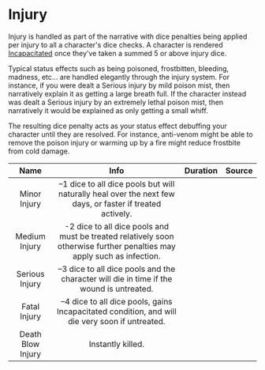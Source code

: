 # Injury

Injury is handled as part of the narrative with dice penalties being applied per injury to all a character's dice checks. A character is rendered [Incapacitated](./Conditions.md#incapacitated) once they've taken a summed 5 or above injury dice.

Typical status effects such as being poisoned, frostbitten, bleeding, madness, etc... are handled elegantly through the injury system. For instance, if you were dealt a Serious injury by mild poison mist, then narratively explain it as getting a large breath full. If the character instead was dealt a Serious injury by an extremely lethal poison mist, then narratively it would be explained as only getting a small whiff.

The resulting dice penalty acts as your status effect debuffing your character until they are resolved. For instance, anti-venom might be able to remove the poison injury or warming up by a fire might reduce frostbite from cold damage.

|           Name           |                                                          Info                                                          | Duration | Source |
| :-----------------------: | :--------------------------------------------------------------------------------------------------------------------: | :------: | :----: |
|   Minor Injury   |       –1 dice to all dice pools but will naturally heal over the next few days, or faster if treated actively.       |          |        |
|   Medium Injury   | -2 dice to all dice pools and must be treated relatively soon otherwise further penalties may apply such as infection. |          |        |
|  Serious Injury  |                –3 dice to all dice pools and the character will die in time if the wound is untreated.                |          |        |
|   Fatal Injury   |            –4 dice to all dice pools, gains Incapacitated condition, and will die very soon if untreated.            |          |        |
| Death Blow Injury |                                                   Instantly killed.                                                   |          |        |
